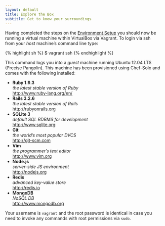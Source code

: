 ```yaml
---
layout: default
title: Explore the Box
subtitle: Get to know your surroundings
---
```


Having completed the steps on the [Environment Setup][i] you should now be running a virtual machine within VirtualBox via Vagrant. To login via ssh from your *host* machine’s command line type:

{% highlight sh %}
$ vagrant ssh
{% endhighlight %}

This command logs you into a *guest* machine running Ubuntu 12.04 LTS (Precise Pangolin). This machine has been provisioned using Chef-Solo and comes with the following installed:

* **Ruby 1.9.3**  
    *the latest stable version of Ruby*  
    <http://www.ruby-lang.org/en/>
* **Rails 3.2.6**  
    *the latest stable version of Rails*  
    <http://rubyonrails.org>
* **SQLite 3**  
    *default SQL RDBMS for development*  
    <http://www.sqlite.org>
* **Git**  
    *the world’s most popular DVCS*  
    <http://git-scm.com>
* **Vim**  
    *the programmer’s text editor*  
    <http://www.vim.org>
* **Node.js**  
    *server-side JS environment*  
    <http://nodejs.org>
* **Redis**  
    *advanced key-value store*  
    <http://redis.io>
* **MongoDB**  
    *NoSQL DB*  
    <http://www.mongodb.org>

Your username is `vagrant` and the root password is identical in case you need to invoke any commands with root permissions via `sudo`.


[i]: /environment.html "Environment Setup"

